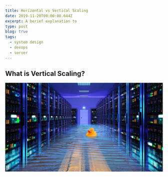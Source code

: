 ```yaml
---
title: Horizontal vs Vertical Scaling
date: 2019-11-20T00:00:00.644Z
excerpt: A berief explanation to 
type: post
blog: true
tags:
  - system design
  - devops
  - server
---
```


## What is Vertical Scaling?
![Server Scaling](./images/server-scaling.jpg)